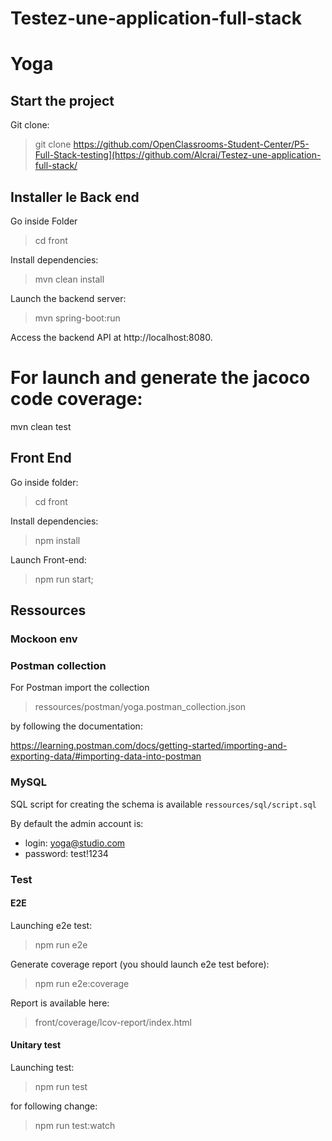 # Testez-une-application-full-stack

# Yoga

## Start the project

Git clone:

> git clone https://github.com/OpenClassrooms-Student-Center/P5-Full-Stack-testing](https://github.com/Alcrai/Testez-une-application-full-stack/

## Installer le Back end

Go inside Folder

> cd front

Install dependencies:

> mvn clean install

Launch the backend server:

>mvn spring-boot:run

Access the backend API at http://localhost:8080.

# For launch and generate the jacoco code coverage:

mvn clean test

## Front End

Go inside folder:

> cd front

Install dependencies:

> npm install

Launch Front-end:

> npm run start;


## Ressources

### Mockoon env 

### Postman collection

For Postman import the collection

> ressources/postman/yoga.postman_collection.json 

by following the documentation: 

https://learning.postman.com/docs/getting-started/importing-and-exporting-data/#importing-data-into-postman


### MySQL

SQL script for creating the schema is available `ressources/sql/script.sql`

By default the admin account is:
- login: yoga@studio.com
- password: test!1234


### Test

#### E2E

Launching e2e test:

> npm run e2e

Generate coverage report (you should launch e2e test before):

> npm run e2e:coverage

Report is available here:

> front/coverage/lcov-report/index.html

#### Unitary test

Launching test:

> npm run test

for following change:

> npm run test:watch

